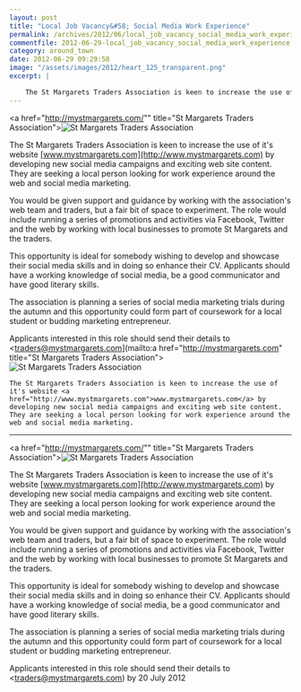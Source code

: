 ```yaml
---
layout: post
title: "Local Job Vacancy&#58; Social Media Work Experience"
permalink: /archives/2012/06/local_job_vacancy_social_media_work_experience.html
commentfile: 2012-06-29-local_job_vacancy_social_media_work_experience
category: around_town
date: 2012-06-29 09:29:58
image: "/assets/images/2012/heart_125_transparent.png"
excerpt: |

    The St Margarets Traders Association is keen to increase the use of it's website <a href="http://www.mystmargarets.com">www.mystmargarets.com</a> by developing new social media campaigns and exciting web site content. They are seeking a local person looking for work experience around the web and social media marketing.
---
```


<a href="http://mystmargarets.com/"" title="St Margarets Traders Association"><img src="http://mystmargarets.com/images/heart_125_transparent.png" alt="St Margarets Traders Association" class="right"></a>

The St Margarets Traders Association is keen to increase the use of it's website [www.mystmargarets.com](http://www.mystmargarets.com) by developing new social media campaigns and exciting web site content. They are seeking a local person looking for work experience around the web and social media marketing.

You would be given support and guidance by working with the association's web team and traders, but a fair bit of space to experiment. The role would include running a series of promotions and activities via Facebook, Twitter and the web by working with local businesses to promote St Margarets and the traders.

This opportunity is ideal for somebody wishing to develop and showcase their social media skills and in doing so enhance their CV. Applicants should have a working knowledge of social media, be a good communicator and have good literary skills.

The association is planning a series of social media marketing trials during the autumn and this opportunity could form part of coursework for a local student or budding marketing entrepreneur.

Applicants interested in this role should send their details to <traders@mystmargarets.com](mailto:a href="http://mystmargarets.com" title="St Margarets Traders Association"><img src="http://mystmargarets.com/images/heart_125_transparent.png" alt="St Margarets Traders Association" class="right"></a>


    The St Margarets Traders Association is keen to increase the use of it's website <a href="http://www.mystmargarets.com">www.mystmargarets.com</a> by developing new social media campaigns and exciting web site content. They are seeking a local person looking for work experience around the web and social media marketing.
---

<a href="http://mystmargarets.com/"" title="St Margarets Traders Association"><img src="http://mystmargarets.com/images/heart_125_transparent.png" alt="St Margarets Traders Association" class="right"></a>

The St Margarets Traders Association is keen to increase the use of it's website [www.mystmargarets.com](http://www.mystmargarets.com) by developing new social media campaigns and exciting web site content. They are seeking a local person looking for work experience around the web and social media marketing.

You would be given support and guidance by working with the association's web team and traders, but a fair bit of space to experiment. The role would include running a series of promotions and activities via Facebook, Twitter and the web by working with local businesses to promote St Margarets and the traders.

This opportunity is ideal for somebody wishing to develop and showcase their social media skills and in doing so enhance their CV. Applicants should have a working knowledge of social media, be a good communicator and have good literary skills.

The association is planning a series of social media marketing trials during the autumn and this opportunity could form part of coursework for a local student or budding marketing entrepreneur.

Applicants interested in this role should send their details to <traders@mystmargarets.com) by 20 July 2012

